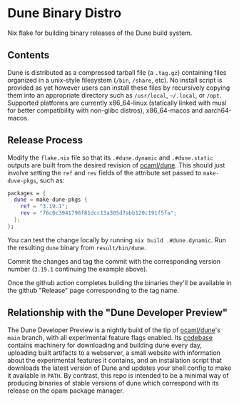# Dune Binary Distro

Nix flake for building binary releases of the Dune build system.

## Contents

Dune is distributed as a compressed tarball file (a `.tag.gz`) containing files
organized in a unix-style filesystem (`/bin`, `/share`, etc). No install script
is provided as yet however users can install these files by recursively copying
them into an appropriate directory such as `/usr/local`, `~/.local`, or `/opt`.
Supported platforms are currently x86_64-linux (statically linked with musl for
better compatibility with non-glibc distros), x86_64-macos and aarch64-macos.

## Release Process

Modify the `flake.nix` file so that its `.#dune.dynamic` and `.#dune.static`
outputs are built from the desired revision of
[ocaml/dune](https://github.com/ocaml/dune). This should just involve setting
the `ref` and `rev` fields of the attribute set passed to `make-duve-pkgs`,
such as:
```nix
packages = {
  dune = make-dune-pkgs {
    ref = "3.19.1";
    rev = "76c0c3941798f81dcc13a305d7abb120c191f5fa";
  };
};
```

You can test the change locally by running `nix build .#dune.dynamic`. Run the
resulting `dune` binary from `result/bin/dune`.

Commit the changes and tag the commit with the corresponding version number
(`3.19.1` continuing the example above).

Once the github action completes building the binaries they'll be available in
the github "Release" page corresponding to the tag name.

## Relationship with the "Dune Developer Preview"

The Dune Developer Preview is a nightly build of the tip of
[ocaml/dune](https://github.com/ocaml/dune)'s `main` branch, with all
experimental feature flags enabled. Its
[codebase](https://github.com/ocaml-dune/binary-distribution) contains machinery
for downloading and building dune every day, uploading built artifacts to a
webserver, a small website with information about the experimental features
it contains, and an installation script that downloads the latest version of
Dune and updates your shell config to make it available in `PATH`. By contrast,
this repo is intended to be a minimal way of producing binaries of stable
versions of dune which correspond with its release on the opam package manager.

